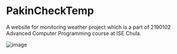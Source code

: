 # PakinCheckTemp
A website for monitoring weather project which is a part of 2190102 Advanced Computer Programming course at ISE Chula.

![image](https://github.com/oatkup1a/PakinCheckTemp/assets/26104458/9dac7181-5114-462d-80aa-8807d76df616)
